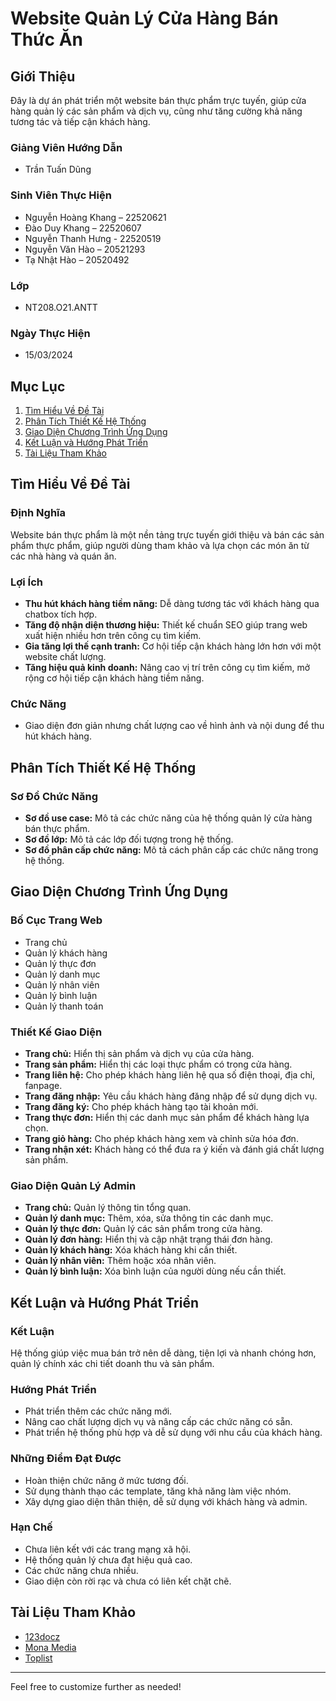 # Website Quản Lý Cửa Hàng Bán Thức Ăn

## Giới Thiệu
Đây là dự án phát triển một website bán thực phẩm trực tuyến, giúp cửa hàng quản lý các sản phẩm và dịch vụ, cũng như tăng cường khả năng tương tác và tiếp cận khách hàng.

### Giảng Viên Hướng Dẫn
- Trần Tuấn Dũng

### Sinh Viên Thực Hiện
- Nguyễn Hoàng Khang – 22520621
- Đào Duy Khang – 22520607
- Nguyễn Thanh Hưng - 22520519
- Nguyễn Văn Hào – 20521293
- Tạ Nhật Hào – 20520492

### Lớp
- NT208.O21.ANTT

### Ngày Thực Hiện
- 15/03/2024

## Mục Lục
1. [Tìm Hiểu Về Đề Tài](#tìm-hiểu-về-đề-tài)
2. [Phân Tích Thiết Kế Hệ Thống](#phân-tích-thiết-kế-hệ-thống)
3. [Giao Diện Chương Trình Ứng Dụng](#giao-diện-chương-trình-ứng-dụng)
4. [Kết Luận và Hướng Phát Triển](#kết-luận-và-hướng-phát-triển)
5. [Tài Liệu Tham Khảo](#tài-liệu-tham-khảo)

## Tìm Hiểu Về Đề Tài
### Định Nghĩa
Website bán thực phẩm là một nền tảng trực tuyến giới thiệu và bán các sản phẩm thực phẩm, giúp người dùng tham khảo và lựa chọn các món ăn từ các nhà hàng và quán ăn.

### Lợi Ích
- **Thu hút khách hàng tiềm năng:** Dễ dàng tương tác với khách hàng qua chatbox tích hợp.
- **Tăng độ nhận diện thương hiệu:** Thiết kế chuẩn SEO giúp trang web xuất hiện nhiều hơn trên công cụ tìm kiếm.
- **Gia tăng lợi thế cạnh tranh:** Cơ hội tiếp cận khách hàng lớn hơn với một website chất lượng.
- **Tăng hiệu quả kinh doanh:** Nâng cao vị trí trên công cụ tìm kiếm, mở rộng cơ hội tiếp cận khách hàng tiềm năng.

### Chức Năng
- Giao diện đơn giản nhưng chất lượng cao về hình ảnh và nội dung để thu hút khách hàng.

## Phân Tích Thiết Kế Hệ Thống
### Sơ Đồ Chức Năng
- **Sơ đồ use case:** Mô tả các chức năng của hệ thống quản lý cửa hàng bán thực phẩm.
- **Sơ đồ lớp:** Mô tả các lớp đối tượng trong hệ thống.
- **Sơ đồ phân cấp chức năng:** Mô tả cách phân cấp các chức năng trong hệ thống.

## Giao Diện Chương Trình Ứng Dụng
### Bố Cục Trang Web
- Trang chủ
- Quản lý khách hàng
- Quản lý thực đơn
- Quản lý danh mục
- Quản lý nhân viên
- Quản lý bình luận
- Quản lý thanh toán

### Thiết Kế Giao Diện
- **Trang chủ:** Hiển thị sản phẩm và dịch vụ của cửa hàng.
- **Trang sản phẩm:** Hiển thị các loại thực phẩm có trong cửa hàng.
- **Trang liên hệ:** Cho phép khách hàng liên hệ qua số điện thoại, địa chỉ, fanpage.
- **Trang đăng nhập:** Yêu cầu khách hàng đăng nhập để sử dụng dịch vụ.
- **Trang đăng ký:** Cho phép khách hàng tạo tài khoản mới.
- **Trang thực đơn:** Hiển thị các danh mục sản phẩm để khách hàng lựa chọn.
- **Trang giỏ hàng:** Cho phép khách hàng xem và chỉnh sửa hóa đơn.
- **Trang nhận xét:** Khách hàng có thể đưa ra ý kiến và đánh giá chất lượng sản phẩm.

### Giao Diện Quản Lý Admin
- **Trang chủ:** Quản lý thông tin tổng quan.
- **Quản lý danh mục:** Thêm, xóa, sửa thông tin các danh mục.
- **Quản lý thực đơn:** Quản lý các sản phẩm trong cửa hàng.
- **Quản lý đơn hàng:** Hiển thị và cập nhật trạng thái đơn hàng.
- **Quản lý khách hàng:** Xóa khách hàng khi cần thiết.
- **Quản lý nhân viên:** Thêm hoặc xóa nhân viên.
- **Quản lý bình luận:** Xóa bình luận của người dùng nếu cần thiết.

## Kết Luận và Hướng Phát Triển
### Kết Luận
Hệ thống giúp việc mua bán trở nên dễ dàng, tiện lợi và nhanh chóng hơn, quản lý chính xác chi tiết doanh thu và sản phẩm.

### Hướng Phát Triển
- Phát triển thêm các chức năng mới.
- Nâng cao chất lượng dịch vụ và nâng cấp các chức năng có sẵn.
- Phát triển hệ thống phù hợp và dễ sử dụng với nhu cầu của khách hàng.

### Những Điểm Đạt Được
- Hoàn thiện chức năng ở mức tương đối.
- Sử dụng thành thạo các template, tăng khả năng làm việc nhóm.
- Xây dựng giao diện thân thiện, dễ sử dụng với khách hàng và admin.

### Hạn Chế
- Chưa liên kết với các trang mạng xã hội.
- Hệ thống quản lý chưa đạt hiệu quả cao.
- Các chức năng chưa nhiều.
- Giao diện còn rời rạc và chưa có liên kết chặt chẽ.

## Tài Liệu Tham Khảo
- [123docz](https://123docz.net/document/2397349-do-a-n-to-t-nghie-p-xay-dung-website-ban-hang.htm)
- [Mona Media](https://mona.media/thiet-ke-website-ban-thuc-an-nhanh)
- [Toplist](https://toplist.vn/top-list/website-thuc-pham-hang-dau-viet-nam-hien-nay-9529.htm)

---

Feel free to customize further as needed!

